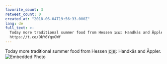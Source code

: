 ```yaml
---
favorite_count: 3
retweet_count: 0
created_at: "2018-06-04T19:56:33.000Z"
lang: de
full_text: >-
  Today more traditional summer food from Hessen 🇩🇪: Handkäs and Äppler.
  https://t.co/OkY6YqxGWf
---
```


Today more traditional summer food from Hessen 🇩🇪: Handkäs and Äppler.
![Embedded Photo](https://twitter-media-coderbyheart.s3.eu-north-1.amazonaws.com/1003727226049892355-De30ikxW0AEaT4S.jpg)
